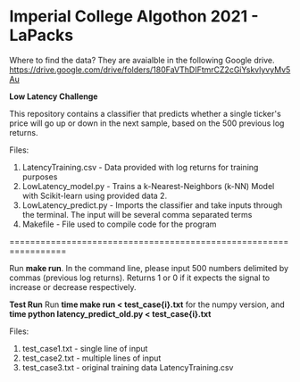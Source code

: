 # Imperial College Algothon 2021 - LaPacks

Where to find the data?
They are avaialble in the following Google drive. https://drive.google.com/drive/folders/180FaVThDIFtmrCZ2cGiYskvlyvyMv5Au



**Low Latency Challenge**

This repository contains a classifier that predicts whether a single ticker's price will go up or down in the next sample, based on the 500 previous log returns.

Files:
1. LatencyTraining.csv - Data provided with log returns for training purposes
2. LowLatency_model.py - Trains a k-Nearest-Neighbors (k-NN) Model with Scikit-learn using provided data 2.
3. LowLatency_predict.py - Imports the classifier and take inputs through the terminal. The input will be several comma separated terms
4. Makefile - File used to compile code for the program

=================================================================

Run **make run**. In the command line, please input 500 numbers delimited by commas (previous log returns).
Returns 1 or 0 if it expects the signal to increase or decrease respectively.

**Test Run**
Run **time make run < test_case{i}.txt** for the numpy version, and **time python latency_predict_old.py < test_case{i}.txt**

Files:
1. test_case1.txt - single line of input
2. test_case2.txt - multiple lines of input
3. test_case3.txt - original training data LatencyTraining.csv
